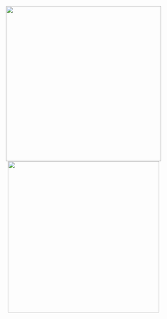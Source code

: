 <p align="center">
<img src="https://github-readme-stats.vercel.app/api?username=StephanZaaijer&show_icons=true" width="410"/>
<img src="https://github-readme-stats.vercel.app/api/top-langs/?username=StephanZaaijer&layout=compact" width="400" />
</p>
<!--
**StephanZaaijer/StephanZaaijer** is a ✨ _special_ ✨ repository because its `README.md` (this file) appears on your GitHub profile.

Here are some ideas to get you started:

- 🔭 I’m currently working on ...
- 🌱 I’m currently learning ...
- 👯 I’m looking to collaborate on ...
- 🤔 I’m looking for help with ...
- 💬 Ask me about ...
- 📫 How to reach me: ...
- 😄 Pronouns: ...
- ⚡ Fun fact: ...
-->
